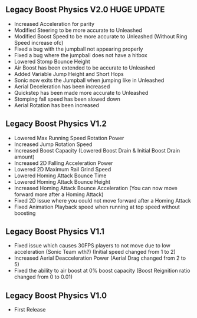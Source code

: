 ## Legacy Boost Physics V2.0 HUGE UPDATE
- Increased Acceleration for parity
- Modified Steering to be more accurate to Unleashed
- Modified Boost Speed to be more accurate to Unleashed (Without Ring Speed increase ofc)
- Fixed a bug with the jumpball not appearing properly 
- Fixed a bug where the jumpball does not have a hitbox
- Lowered Stomp Bounce Height 
- Air Boost has been extended to be accurate to Unleashed
- Added Variable Jump Height and Short Hops
- Sonic now exits the Jumpball when jumping like in Unleashed
- Aerial Deceleration has been increased
- Quickstep has been made more accurate to Unleashed
- Stomping fall speed has been slowed down
- Aerial Rotation has been increased

## Legacy Boost Physics V1.2
- Lowered Max Running Speed Rotation Power
- Increased Jump Rotation Speed
- Increased Boost Capacity (Lowered Boost Drain & Initial Boost Drain amount)
- Increased 2D Falling Acceleration Power
- Lowered 2D Maximum Rail Grind Speed
- Lowered Homing Attack Bounce Time
- Lowered Homing Attack Bounce Height
- Increased Homing Attack Bounce Acceleration (You can now move forward more after a Homing Attack)
- Fixed 2D issue where you could not move forward after a Homing Attack
- Fixed Animation Playback speed when running at top speed without boosting

## Legacy Boost Physics V1.1
- Fixed issue which causes 30FPS players to not move due to low acceleration (Sonic Team wth?) (Initial speed changed from 1 to 2)
- Increased Aerial Deacceleration Power (Aerial Drag changed from 2 to 5)
- Fixed the ability to air boost at 0% boost capacity (Boost Reignition ratio changed from 0 to 0.01)

## Legacy Boost Physics V1.0
- First Release
